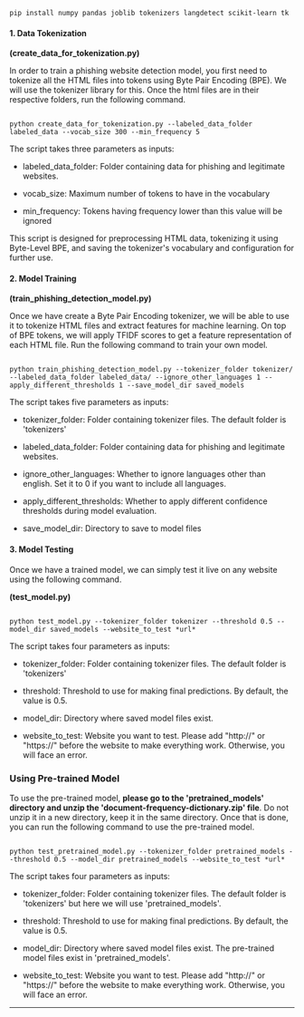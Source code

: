 
```
pip install numpy pandas joblib tokenizers langdetect scikit-learn tk
```


#### 1. Data Tokenization

**(create_data_for_tokenization.py)**

In order to train a phishing website detection model, you first need to tokenize all the HTML files into tokens using Byte Pair Encoding (BPE). We will use the tokenizer library for this. Once the html files are in their respective folders, run the following command.

```

python create_data_for_tokenization.py --labeled_data_folder labeled_data --vocab_size 300 --min_frequency 5

```

The script takes three parameters as inputs:

- labeled_data_folder: Folder containing data for phishing and legitimate websites.

- vocab_size: Maximum number of tokens to have in the vocabulary

- min_frequency: Tokens having frequency lower than this value will be ignored

This script is designed for preprocessing HTML data, tokenizing it using Byte-Level BPE, and saving the tokenizer's vocabulary and configuration for further use.

  

#### 2. Model Training

**(train_phishing_detection_model.py)**

Once we have create a Byte Pair Encoding tokenizer, we will be able to use it to tokenize HTML files and extract features for machine learning. On top of BPE tokens, we will apply TFIDF scores to get a feature representation of each HTML file. Run the following command to train your own model.

```

python train_phishing_detection_model.py --tokenizer_folder tokenizer/ --labeled_data_folder labeled_data/ --ignore_other_languages 1 --apply_different_thresholds 1 --save_model_dir saved_models

```

The script takes five parameters as inputs:

- tokenizer_folder: Folder containing tokenizer files. The default folder is 'tokenizers'

- labeled_data_folder: Folder containing data for phishing and legitimate websites.

- ignore_other_languages: Whether to ignore languages other than english. Set it to 0 if you want to include all languages.

- apply_different_thresholds: Whether to apply different confidence thresholds during model evaluation.

- save_model_dir: Directory to save to model files

  

#### 3. Model Testing

Once we have a trained model, we can simply test it live on any website using the following command.

**(test_model.py)**

```

python test_model.py --tokenizer_folder tokenizer --threshold 0.5 --model_dir saved_models --website_to_test *url*

```

The script takes four parameters as inputs:

- tokenizer_folder: Folder containing tokenizer files. The default folder is 'tokenizers'

- threshold: Threshold to use for making final predictions. By default, the value is 0.5.

- model_dir: Directory where saved model files exist.

- website_to_test: Website you want to test. Please add "http://" or "https://" before the website to make everything work. Otherwise, you will face an error.

  

### Using Pre-trained Model

To use the pre-trained model, **please go to the 'pretrained_models' directory and unzip the 'document-frequency-dictionary.zip' file**. Do not unzip it in a new directory, keep it in the same directory. Once that is done, you can run the following command to use the pre-trained model.

```

python test_pretrained_model.py --tokenizer_folder pretrained_models --threshold 0.5 --model_dir pretrained_models --website_to_test *url*

```

The script takes four parameters as inputs:

- tokenizer_folder: Folder containing tokenizer files. The default folder is 'tokenizers' but here we will use 'pretrained_models'.

- threshold: Threshold to use for making final predictions. By default, the value is 0.5.

- model_dir: Directory where saved model files exist. The pre-trained model files exist in 'pretrained_models'.

- website_to_test: Website you want to test. Please add "http://" or "https://" before the website to make everything work. Otherwise, you will face an error.



************************************************************************

